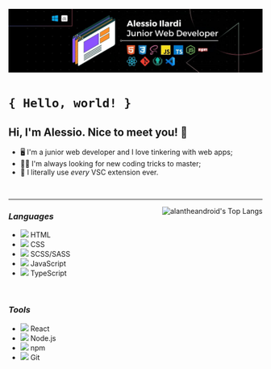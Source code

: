 <!-- // BANNER // -->

![LinkedIn Banner](/assets/banners/Banner_LinkedIn.jpg)

# `{ Hello, world! }`

<!-- // ABOUT ME // -->

## Hi, I'm Alessio. Nice to meet you! 👋

- 🖥️ I'm a junior web developer and I love tinkering with web apps;
- 👨‍🎓 I'm always looking for new coding tricks to master;
- 🤪 I literally use _every_ VSC extension ever.

<br>

---

<!-- // TOP LANGUAGES // -->

<div>
    <a href="https://github.com/anuraghazra/github-readme-stats">
        <img  align="right" alt="alantheandroid's Top Langs" src="https://github-readme-stats.vercel.app/api/top-langs/?username=alantheandroid&layout=compact&theme=codeSTACKr"/>
    </a>
</div>

<!-- // TECH STACK // -->

### _Languages_

- <img height="16px" src="https://cdn.jsdelivr.net/gh/devicons/devicon/icons/html5/html5-original.svg" /> HTML
- <img height="16px" src="https://cdn.jsdelivr.net/gh/devicons/devicon/icons/css3/css3-original.svg" /> CSS
- <img height="16px" src="https://cdn.jsdelivr.net/gh/devicons/devicon/icons/sass/sass-original.svg" /> SCSS/SASS
- <img height="16px" src="https://cdn.jsdelivr.net/gh/devicons/devicon/icons/javascript/javascript-original.svg" /> JavaScript
- <img height="16px" src="https://cdn.jsdelivr.net/gh/devicons/devicon/icons/typescript/typescript-original.svg" /> TypeScript

<br>

### _Tools_

- <img height="16px" src="https://cdn.jsdelivr.net/gh/devicons/devicon/icons/react/react-original.svg" /> React
- <img height="16px" src="https://cdn.jsdelivr.net/gh/devicons/devicon/icons/nodejs/nodejs-original.svg" /> Node.js
- <img height="16px" src="https://cdn.jsdelivr.net/gh/devicons/devicon/icons/npm/npm-original-wordmark.svg" /> npm
- <img height="16px" src="https://cdn.jsdelivr.net/gh/devicons/devicon/icons/git/git-original.svg" /> Git

<!-- ![alantheandroid's GitHub stats](https://github-readme-stats.vercel.app/api?username=alantheandroid&show_icons=true&theme=codeSTACKr) -->
